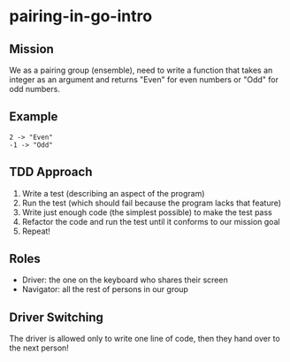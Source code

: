 # pairing-in-go-intro

## Mission
We as a pairing group (ensemble), need to write a function that takes an integer as an argument
and returns "Even" for even numbers or "Odd" for odd numbers.

## Example
```
2 -> "Even"
-1 -> "Odd"
```

## TDD Approach
1. Write a test (describing an aspect of the program)
2. Run the test (which should fail because the program lacks that feature)
3. Write just enough code (the simplest possible) to make the test pass
4. Refactor the code and run the test until it conforms to our mission goal
5. Repeat!

## Roles
- Driver: the one on the keyboard who shares their screen
- Navigator: all the rest of persons in our group

## Driver Switching
The driver is allowed only to write one line of code, then they hand over to the next person!